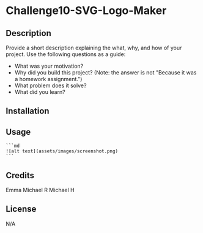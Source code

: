 # Challenge10-SVG-Logo-Maker


## Description

Provide a short description explaining the what, why, and how of your project. Use the following questions as a guide:

- What was your motivation?
- Why did you build this project? (Note: the answer is not "Because it was a homework assignment.")
- What problem does it solve?
- What did you learn?


## Installation



## Usage



    ```md
    ![alt text](assets/images/screenshot.png)
    ```

## Credits

Emma
Michael R
Michael H


## License
N/A
